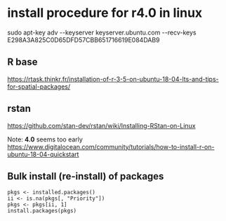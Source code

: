 # install procedure for r4.0 in linux

sudo apt-key adv --keyserver keyserver.ubuntu.com --recv-keys E298A3A825C0D65DFD57CBB651716619E084DAB9

## R base
https://rtask.thinkr.fr/installation-of-r-3-5-on-ubuntu-18-04-lts-and-tips-for-spatial-packages/

## rstan
https://github.com/stan-dev/rstan/wiki/Installing-RStan-on-Linux

Note: **4.0** seems too early
https://www.digitalocean.com/community/tutorials/how-to-install-r-on-ubuntu-18-04-quickstart

## Bulk install (re-install) of packages
```
pkgs <- installed.packages()
ii <- is.na(pkgs[, "Priority"])
pkgs <- pkgs[ii, 1]
install.packages(pkgs)
```

